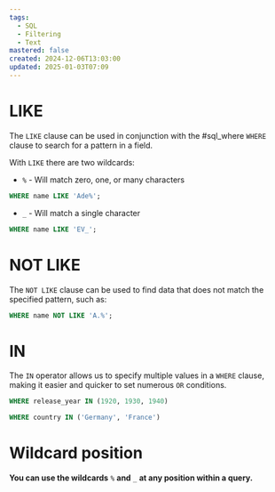 ```yaml
---
tags:
  - SQL
  - Filtering
  - Text
mastered: false
created: 2024-12-06T13:03:00
updated: 2025-01-03T07:09
---
```


# LIKE

The `LIKE` clause can be used in conjunction with the #sql_where `WHERE` clause to search for a pattern in a field.

With `LIKE` there are two wildcards:

- `%` - Will match zero, one, or many characters

```sql
WHERE name LIKE 'Ade%';
```

- `_` - Will match a single character

```sql
WHERE name LIKE 'EV_';
```

# NOT LIKE

The `NOT LIKE` clause can be used to find data that does not match the specified pattern, such as:

```sql
WHERE name NOT LIKE 'A.%';
```

# IN

The `IN` operator allows us to specify multiple values in a `WHERE` clause, making it easier and quicker to set numerous `OR` conditions.

```sql
WHERE release_year IN (1920, 1930, 1940)
```

```sql
WHERE country IN ('Germany', 'France')
```

# Wildcard position

**You can use the wildcards** `%` **and** `_` **at any position within a query.**


